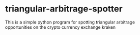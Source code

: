 # triangular-arbitrage-spotter
This is a simple python program for spotting triangular arbitrage opportunities on the crypto currency exchange kraken
